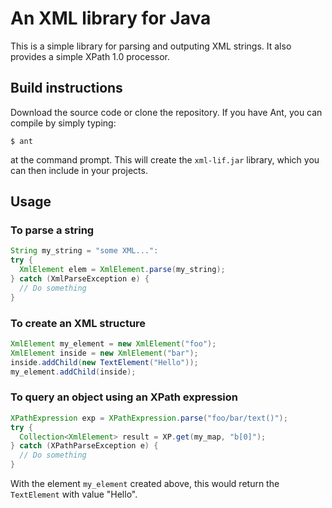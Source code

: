 An XML library for Java
=======================

This is a simple library for parsing and outputing XML strings. It also
provides a simple XPath 1.0 processor.

Build instructions
------------------

Download the source code or clone the repository. If you have Ant, you
can compile by simply typing:

    $ ant

at the command prompt. This will create the `xml-lif.jar` library,
which you can then include in your projects.

Usage
-----

### To parse a string

``` java
String my_string = "some XML...":
try {
  XmlElement elem = XmlElement.parse(my_string);
} catch (XmlParseException e) {
  // Do something
}
```

### To create an XML structure

``` java
XmlElement my_element = new XmlElement("foo");
XmlElement inside = new XmlElement("bar");
inside.addChild(new TextElement("Hello"));
my_element.addChild(inside);
```

### To query an object using an XPath expression

``` java
XPathExpression exp = XPathExpression.parse("foo/bar/text()");
try {
  Collection<XmlElement> result = XP.get(my_map, "b[0]");
} catch (XPathParseException e) {
  // Do something
}
```

With the element `my_element` created above, this would return the
`TextElement` with value "Hello".
